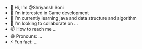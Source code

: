 - 👋 Hi, I’m @Shriyansh Soni
- 👀 I’m interested in Game development 
- 🌱 I’m currently learning java and data structure and algorithm 
- 💞️ I’m looking to collaborate on ...
- 📫 How to reach me ...
- 😄 Pronouns: ...
- ⚡ Fun fact: ...

<!---
Shriyanshsoni96/Shriyanshsoni96 is a ✨ special ✨ repository because its `README.md` (this file) appears on your GitHub profile.
You can click the Preview link to take a look at your changes.
--->
